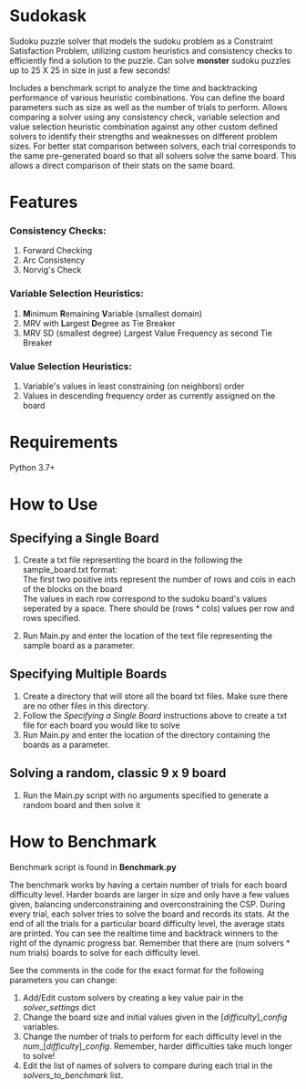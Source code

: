 # Sudokask
Sudoku puzzle solver that models the sudoku problem as a Constraint
Satisfaction Problem, utilizing custom heuristics and consistency
checks to efficiently find a solution to the puzzle. Can solve 
**monster** sudoku puzzles up to 25 X 25 in size in just a few 
seconds!  

Includes a benchmark script to analyze the time and backtracking 
performance of various heuristic combinations. You can define the 
board parameters such as size as well as the number of trials to
perform. Allows comparing a solver using any consistency check, 
variable selection and value selection heuristic combination 
against any other custom defined solvers to identify their 
strengths and weaknesses on different problem sizes. For better
stat comparison between solvers, each trial corresponds to the 
same pre-generated board so that all solvers solve the same board.
This allows a direct comparison of their stats on the same board.

# Features
### Consistency Checks:
1. Forward Checking
2. Arc Consistency
3. Norvig's Check

### Variable Selection Heuristics:

1. **M**inimum **R**emaining **V**ariable (smallest domain)
2. MRV with **L**argest **D**egree as Tie Breaker
3. MRV SD (smallest degree) Largest Value Frequency as second Tie Breaker

### Value Selection Heuristics:

1. Variable's values in least constraining (on neighbors) order 
2. Values in descending frequency order as currently assigned on the board

# Requirements
Python 3.7+

# How to Use


## Specifying a Single Board
1. Create a txt file representing the board in the following the sample_board.txt format:  
The first two positive ints represent the number of rows and cols in each of the blocks 
on the board  
The values in each row correspond to the sudoku board's values seperated by a space. 
There should be (rows * cols) values per row and rows specified.

2. Run Main.py and enter the location of the text file representing the sample board as
a parameter.

## Specifying Multiple Boards

1. Create a directory that will store all the board txt files. Make sure there are no other
files in this directory.
2. Follow the _Specifying a Single Board_ instructions above to create a txt file for each
board you would like to solve
3. Run Main.py and enter the location of the directory containing the boards as a parameter.

## Solving a random, classic 9 x 9 board

1. Run the Main.py script with no arguments specified to generate a random board and then
solve it

# How to Benchmark

Benchmark script is found in **Benchmark.py**  

The benchmark works by having a certain number of trials for each board difficulty level. 
Harder boards are larger in size and only have a few values given, balancing 
underconstraining and overconstraining the CSP. During every trial, each solver tries to solve
the board and records its stats. At the end of all the trials for a particular board difficulty 
level, the average stats are printed. You can see the realtime time and backtrack winners to the 
right of the dynamic progress bar. Remember that there are (num solvers * num trials) boards to 
solve for each difficulty level.

See the comments in the code for the exact format for the following parameters you can change:
1. Add/Edit custom solvers by creating a key value pair in the _solver_settings_ dict
2. Change the board size and initial values given in the \[_difficulty_\]__config_ variables.
3. Change the number of trials to perform for each difficulty level in the 
_num__\[_difficulty_\]__config_. Remember, harder difficulties take much longer to solve!
4. Edit the list of names of solvers to compare during each trial in the _solvers_to_benchmark_ 
list.
